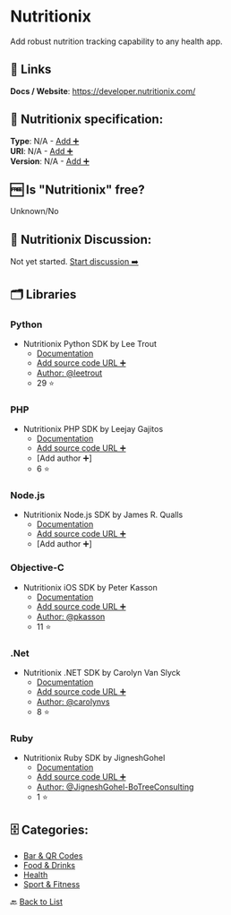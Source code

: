 # Nutritionix
Add robust nutrition tracking capability to any health app.

##  🔗 Links
**Docs / Website**: https://developer.nutritionix.com/

## 🧬 Nutritionix specification:
**Type**: N/A - [Add ➕](https://github.com/apis-list/apis-list/edit/main/apis-list.yaml)  
**URI**: N/A - [Add ➕](https://github.com/apis-list/apis-list/edit/main/apis-list.yaml)  
**Version**: N/A - [Add ➕](https://github.com/apis-list/apis-list/edit/main/apis-list.yaml)

## 🆓 Is "Nutritionix" free?
Unknown/No  

## 💬 Nutritionix Discussion:
Not yet started. [Start discussion ➡️](https://github.com/apis-list/apis-list/discussions/new)

## 🗂️ Libraries
### Python
- Nutritionix Python SDK by Lee Trout
    - [Documentation](https://github.com/leetrout/python-nutritionix)
    - [Add source code URL ➕]()
    - [Author: @leetrout](https://github.com/leetrout)
    - 29 ⭐

### PHP
- Nutritionix PHP SDK by Leejay Gajitos
    - [Documentation](https://github.com/nutritionix/api-library-php)
    - [Add source code URL ➕]()
    - [Add author ➕]
    - 6 ⭐

### Node.js
- Nutritionix Node.js SDK by James R. Qualls
    - [Documentation](https://www.npmjs.com/package/nutritionix)
    - [Add source code URL ➕]()
    - [Add author ➕]

### Objective-C
- Nutritionix iOS SDK by Peter Kasson
    - [Documentation](https://github.com/pkasson/nutritionix_iOS_lib)
    - [Add source code URL ➕]()
    - [Author: @pkasson](https://github.com/pkasson)
    - 11 ⭐

### .Net
- Nutritionix .NET SDK by Carolyn Van Slyck
    - [Documentation](https://github.com/carolynvs/nutritionix)
    - [Add source code URL ➕]()
    - [Author: @carolynvs](https://github.com/carolynvs)
    - 8 ⭐

### Ruby
- Nutritionix Ruby SDK by JigneshGohel
    - [Documentation](https://github.com/JigneshGohel-BoTreeConsulting/nutritionix-api-ruby-library/tree/api_v_1_1)
    - [Add source code URL ➕]()
    - [Author: @JigneshGohel-BoTreeConsulting](https://github.com/JigneshGohel-BoTreeConsulting)
    - 1 ⭐


## 🗄️ Categories:
- [Bar & QR Codes](https://github.com/apis-list/apis-list#bar--qr-codes-)
- [Food & Drinks](https://github.com/apis-list/apis-list#food--drinks-)
- [Health](https://github.com/apis-list/apis-list#health-)
- [Sport & Fitness](https://github.com/apis-list/apis-list#sport--fitness-)

🔙  [Back to List](https://github.com/apis-list/apis-list)
